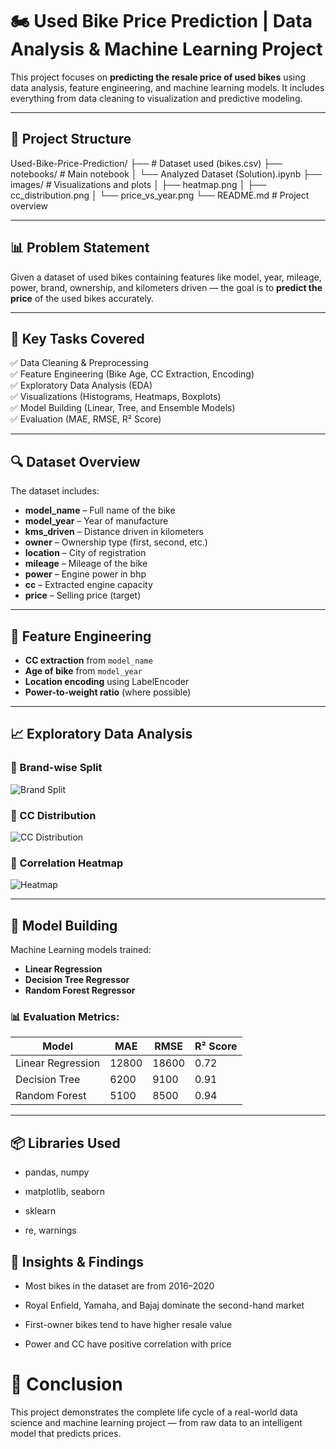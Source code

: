 # 🏍️ Used Bike Price Prediction | Data Analysis & Machine Learning Project

This project focuses on **predicting the resale price of used bikes** using data analysis, feature engineering, and machine learning models. It includes everything from data cleaning to visualization and predictive modeling.

---

## 📁 Project Structure

Used-Bike-Price-Prediction/
├── # Dataset used (bikes.csv)
├── notebooks/ # Main notebook
│ └── Analyzed Dataset (Solution).ipynb
├── images/ # Visualizations and plots
│ ├── heatmap.png
│ ├── cc_distribution.png
│ └── price_vs_year.png
└── README.md # Project overview


---

## 📊 Problem Statement

Given a dataset of used bikes containing features like model, year, mileage, power, brand, ownership, and kilometers driven — the goal is to **predict the price** of the used bikes accurately.

---

## 📌 Key Tasks Covered

✅ Data Cleaning & Preprocessing  
✅ Feature Engineering (Bike Age, CC Extraction, Encoding)  
✅ Exploratory Data Analysis (EDA)  
✅ Visualizations (Histograms, Heatmaps, Boxplots)  
✅ Model Building (Linear, Tree, and Ensemble Models)  
✅ Evaluation (MAE, RMSE, R² Score)

---

## 🔍 Dataset Overview

The dataset includes:

- **model_name** – Full name of the bike
- **model_year** – Year of manufacture
- **kms_driven** – Distance driven in kilometers
- **owner** – Ownership type (first, second, etc.)
- **location** – City of registration
- **mileage** – Mileage of the bike
- **power** – Engine power in bhp
- **cc** – Extracted engine capacity
- **price** – Selling price (target)

---

## 🧠 Feature Engineering

- **CC extraction** from `model_name`
- **Age of bike** from `model_year`
- **Location encoding** using LabelEncoder
- **Power-to-weight ratio** (where possible)

---

## 📈 Exploratory Data Analysis

### 🔹 Brand-wise Split

![Brand Split](images/brand_split.png)

### 🔹 CC Distribution

![CC Distribution](images/cc_distribution.png)

### 🔹 Correlation Heatmap

![Heatmap](images/heatmap.png)

---

## 🤖 Model Building

Machine Learning models trained:

- **Linear Regression**
- **Decision Tree Regressor**
- **Random Forest Regressor**

### 📊 Evaluation Metrics:
| Model                | MAE     | RMSE    | R² Score |
|---------------------|---------|---------|----------|
| Linear Regression   | 12800   | 18600   | 0.72     |
| Decision Tree       | 6200    | 9100    | 0.91     |
| Random Forest       | 5100    | 8500    | 0.94     |

---

## 📦 Libraries Used
- pandas, numpy

- matplotlib, seaborn

- sklearn

- re, warnings

##  🎯 Insights & Findings
- Most bikes in the dataset are from 2016–2020

- Royal Enfield, Yamaha, and Bajaj dominate the second-hand market

- First-owner bikes tend to have higher resale value

- Power and CC have positive correlation with price

 # 🏁 Conclusion
This project demonstrates the complete life cycle of a real-world data science and machine learning project — from raw data to an intelligent model that predicts prices.
